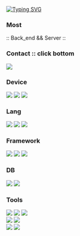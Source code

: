 [![Typing SVG](https://readme-typing-svg.demolab.com?font=D2Coding&size=26&duration=3500&pause=7500&center=true&vCenter=true&random=false&width=435&lines=import+Back_end+from+%22world%22)](https://git.io/typing-svg)
<h3>Most</h3>
    :: Back_end && Server ::
    <h3>Contact :: click bottom</h3>
    <a href="mailto:shw9810@icloud.com">
    <img src="https://img.shields.io/badge/shw9810@icloud.com-3693F3?style=for-the-badge&badge&logo=iCLoud&logoColor=white">
</a>

  <h3>Device</h3>
    <div>
      <img src="https://img.shields.io/badge/16' M1 Pro-000000?style=for-the-badge&badge&logo=apple&logoColor=white"></a>
      <img src="https://img.shields.io/badge/G14 R9 4900hs-FF0029?style=for-the-badge&badge&logo=republicofgamers&logoColor=white">
      <img src="https://img.shields.io/badge/Legion Y700 Gen2-E2231A?style=for-the-badge&badge&logo=Lenovo&logoColor=white">
    </div>
  <h3>Lang</h3>
    <div>
      <img src="https://img.shields.io/badge/Java-007396?style=for-the-badge&logo=java&logoColor=black"/></a>
      <img src="https://img.shields.io/badge/Typescript-3178C6?style=for-the-badge&logo=typescript&logoColor=black"/></a>
      <img src="https://img.shields.io/badge/C++-00599C?style=for-the-badge&logo=C%2B%2B&logoColor=white"></a>
    </div>
  <h3>Framework</h3>
  <div>
      <img src="https://img.shields.io/badge/Vue.js-4FC08D?style=for-the-badge&logo=Vue.js&logoColor=white"/></a>
      <img src="https://img.shields.io/badge/Express-000000?style=for-the-badge&logo=express&logoColor=white"/>
      <img src="https://img.shields.io/badge/Springboot-6DB33F?style=for-the-badge&logo=Spring-Boot&logoColor=white"/>
    </div>
  <h3>DB</h3>
  <div>
    <img src="https://img.shields.io/badge/Oracle-F80000?style=for-the-badge&badge&logo=Oracle&logoColor=white"></a>
    <img src="https://img.shields.io/badge/Mongo-47A248?style=for-the-badge&badge&logo=MongoDB&logoColor=white">
    </div>
  <h3>Tools</h3>
  <div>
    <img src="https://img.shields.io/badge/Docker-2496ED?style=for-the-badge&badge&logo=Docker&logoColor=white"></a>
    <img src="https://img.shields.io/badge/OCI-F80000?style=for-the-badge&badge&logo=Oracle&logoColor=white"></a>
    <img src="https://img.shields.io/badge/Gemini-8E75B2?style=for-the-badge&badge&logo=Google Gemini&logoColor=white">
    </br>
  <img src="https://img.shields.io/badge/Code-007ACC?style=for-the-badge&badge&logo=Visual Studio Code&logoColor=white">
  <img src="https://img.shields.io/badge/JetBrains-000000?style=for-the-badge&badge&logo=JetBrains&logoColor=white"></a>
    </br>
  <img src="https://img.shields.io/badge/Notion-000000?style=for-the-badge&badge&logo=Notion&logoColor=white"></a>
  <img src="https://img.shields.io/badge/Deck Mini-101010?style=for-the-badge&badge&logo=Elgato&logoColor=white">
  </div>
